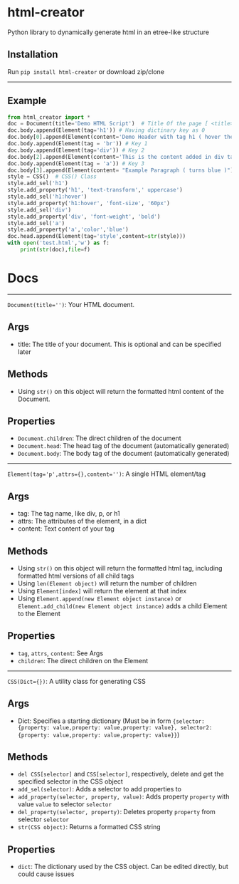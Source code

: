 # html-creator
Python library to dynamically generate html in an etree-like structure

## Installation
Run `pip install html-creator` or download zip/clone
***
## Example
```py
from html_creator import *
doc = Document(title='Demo HTML Script')  # Title Of the page [ <title>]
doc.body.append(Element(tag='h1')) # Having dictinary key as 0
doc.body[0].append(Element(content='Demo Header with tag h1 ( hover the mouse to see magic ) ')) # Assigning the value to 1 
doc.body.append(Element(tag = 'br')) # Key 1
doc.body.append(Element(tag='div')) # Key 2
doc.body[2].append(Element(content='This is the content added in div tag (font bold)'))
doc.body.append(Element(tag = 'a')) # Key 3 
doc.body[3].append(Element(content= "Example Paragraph ( turns blue )"))
style = CSS()  # CSS() Class
style.add_sel('h1') 
style.add_property('h1', 'text-transform',' uppercase')
style.add_sel('h1:hover')
style.add_property('h1:hover', 'font-size', '60px')
style.add_sel('div')
style.add_property('div', 'font-weight', 'bold')
style.add_sel('a')
style.add_property('a','color','blue')
doc.head.append(Element(tag='style',content=str(style)))
with open('test.html','w') as f:
    print(str(doc),file=f)
```

# Docs
***
`Document(title='')`: Your HTML document. 
## Args
- title: The title of your document. This is optional and can be specified later
## Methods
- Using `str()` on this object will return the formatted html content of the Document.
## Properties
- `Document.children`: The direct children of the document
- `Document.head`: The head tag of the document (automatically generated)
- `Document.body`: The body tag of the document (automatically generated)
***
`Element(tag='p',attrs={},content='')`: A single HTML element/tag
## Args
- tag: The tag name, like div, p, or h1
- attrs: The attributes of the element, in a dict
- content: Text content of your tag
## Methods
- Using `str()` on this object will return the formatted html tag, including formatted html versions of all child tags
- Using `len(Element object)` will return the number of children
- Using `Element[index]` will return the element at that index
- Using `Element.append(new Element object instance)` or `Element.add_child(new Element object instance)` adds a child Element to the Element
## Properties
- `tag`, `attrs`, `content`: See Args
- `children`: The direct children on the Element
***
`CSS(Dict={})`: A utility class for generating CSS
## Args
- Dict: Specifies a starting dictionary (Must be in form `{selector: {property: value,property: value,property: value}, selector2: {property: value,property: value,property: value}}`)
## Methods
- `del CSS[selector]` and `CSS[selector]`, respectively, delete and get the specified selector in the CSS object
- `add_sel(selector)`: Adds a selector to add properties to
- `add_property(selector, property, value)`: Adds property `property` with value `value` to selector `selector`
- `del_property(selector, property)`: Deletes property `property` from selector `selector`
- `str(CSS object)`: Returns a formatted CSS string
## Properties
- `dict`: The dictionary used by the CSS object. Can be edited directly, but could cause issues
